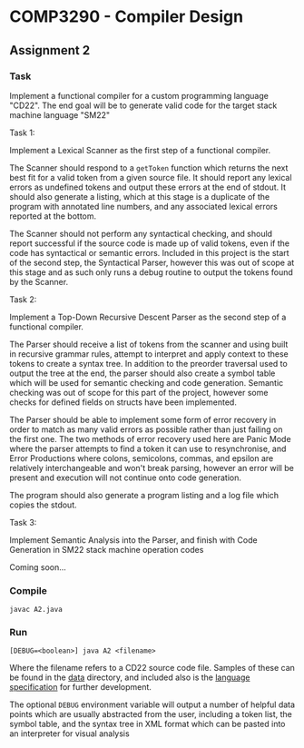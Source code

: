 # COMP3290 - Compiler Design
## Assignment 2
### Task

Implement a functional compiler for a custom programming language "CD22". The end goal will be to generate valid code for the target stack machine language "SM22"

Task 1:

Implement a Lexical Scanner as the first step of a functional compiler.

The Scanner should respond to a `getToken` function which returns the next best fit for a valid token from a given source file.
It should report any lexical errors as undefined tokens and output these errors at the end of stdout.
It should also generate a listing, which at this stage is a duplicate of the program with annotated line numbers, and any associated lexical errors reported at the bottom.

The Scanner should not perform any syntactical checking, and should report successful if the source code is made up of valid tokens, even if the code has syntactical or semantic errors. Included in this project is the start of the second step, the Syntactical Parser, however this was out of scope at this stage and as such only runs a debug routine to output the tokens found by the Scanner.

Task 2:

Implement a Top-Down Recursive Descent Parser as the second step of a functional compiler.

The Parser should receive a list of tokens from the scanner and using built in recursive grammar rules, attempt to interpret and apply context to these tokens to create a syntax tree. In addition to the preorder traversal used to output the tree at the end, the parser should also create a symbol table which will be used for semantic checking and code generation. Semantic checking was out of scope for this part of the project, however some checks for defined fields on structs have been implemented.

The Parser should be able to implement some form of error recovery in order to match as many valid errors as possible rather than just failing on the first one. The two methods of error recovery used here are Panic Mode where the parser attempts to find a token it can use to resynchronise, and Error Productions where colons, semicolons, commas, and epsilon are relatively interchangeable and won't break parsing, however an error will be present and execution will not continue onto code generation.

The program should also generate a program listing and a log file which copies the stdout.

Task 3:

Implement Semantic Analysis into the Parser, and finish with Code Generation in SM22 stack machine operation codes

Coming soon...

### Compile
`javac A2.java`

### Run
`[DEBUG=<boolean>] java A2 <filename>`

Where the filename refers to a CD22 source code file. Samples of these can be found in the [data](./data) directory, and included also is the [language specification](./source_language_spec) for further development.

The optional `DEBUG` environment variable will output a number of helpful data points which are usually abstracted from the user, including a token list, the symbol table, and the syntax tree in XML format which can be pasted into an interpreter for visual analysis
